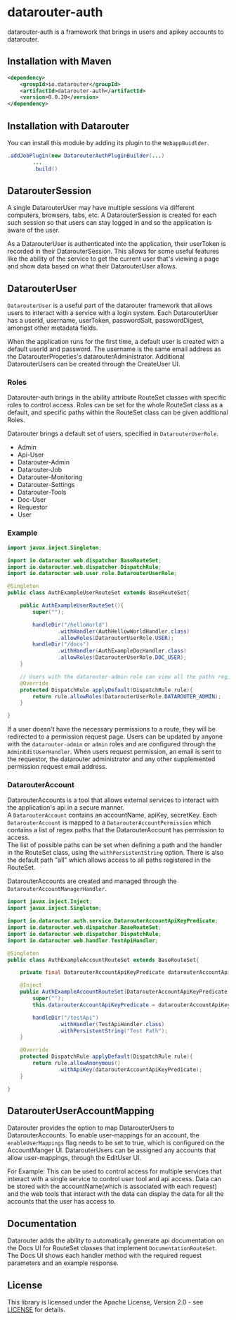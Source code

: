 # datarouter-auth

datarouter-auth is a framework that brings in users and apikey accounts to datarouter.

## Installation with Maven

```xml
<dependency>
	<groupId>io.datarouter</groupId>
	<artifactId>datarouter-auth</artifactId>
	<version>0.0.20</version>
</dependency>
```

## Installation with Datarouter

You can install this module by adding its plugin to the `WebappBuidlder`.

```java
.addJobPlugin(new DatarouterAuthPluginBuilder(...)
		...
		.build()
```

## DatarouterSession

A single DatarouterUser may have multiple sessions via different computers, browsers, tabs, etc.  A DatarouterSession 
is created for each such session so that users can stay logged in and so the application is aware of the user. 

As a DatarouterUser is authenticated into the application, their userToken is recorded in their DatarouterSession.
This allows for some useful features like the ability of the service to get the current user that's viewing a page 
and show data based on what their DatarouterUser allows.  


## DatarouterUser

`DatarouterUser` is a useful part of the datarouter framework that allows users to interact with a service with a login 
 system.  Each DatarouterUser has a userId, username, userToken, passwordSalt, passwordDigest, amongst other metadata 
 fields. 

When the application runs for the first time, a default user is created with a default userId and password.  The 
username is the same email address as the DatarouterPropeties's datarouterAdministrator. Additional DatarouterUsers 
can be created through the CreateUser UI.

### Roles

Datarouter-auth brings in the ability attribute RouteSet classes with specific roles to control access.  Roles can be 
set for the whole RouteSet class as a default, and specific paths within the RouteSet class can be given additional 
Roles. 

Datarouter brings a default set of users, specified in `DatarouterUserRole`. 
- Admin
- Api-User
- Datarouter-Admin
- Datarouter-Job
- Datarouter-Monitoring
- Datarouter-Settings
- Datarouter-Tools
- Doc-User
- Requestor
- User

### Example

```java
import javax.inject.Singleton;

import io.datarouter.web.dispatcher.BaseRouteSet;
import io.datarouter.web.dispatcher.DispatchRule;
import io.datarouter.web.user.role.DatarouterUserRole;

@Singleton
public class AuthExampleUserRouteSet extends BaseRouteSet{

	public AuthExampleUserRouteSet(){
		super("");

		handleDir("/helloWorld")
				.withHandler(AuthHellowWorldHandler.class)
				.allowRoles(DatarouterUserRole.USER);
		handleDir("/docs")
				.withHandler(AuthExampleDocHandler.class)
				.allowRoles(DatarouterUserRole.DOC_USER);
	}

	// Users with the datarouter-admin role can view all the paths registered in this RouteSet
	@Override
	protected DispatchRule applyDefault(DispatchRule rule){
		return rule.allowRoles(DatarouterUserRole.DATAROUTER_ADMIN);
	}

}
```

If a user doesn't have the necessary permissions to a route, they will be redirected to a permission request page. 
Users can be updated by anyone with the `datarouter-admin` or `admin` roles and are configured through the 
`AdminEditUserHandler`. When users request permission, an email is sent to the requestor, the datarouter administrator 
and any other supplemented permission request email address. 


### DatarouterAccount

DatarouterAccounts is a tool that allows external services to interact with the application's api in a secure manner.  
A `DatarouterAccount` contains an accountName, apiKey, secretKey.  Each `DatarouterAccount` is mapped to a 
`DatarouterAccountPermission` which contains a list of regex paths that the DatarouterAccount has permission to access.  
The list of possible paths can be set when defining a path and the handler in the RouteSet class, using the 
`withPersistentString` option.  There is also the default path "all" which allows access to all paths registered in 
the RouteSet. 

DatarouterAccounts are created and managed through the `DatarouterAccountManagerHandler`. 

```java
import javax.inject.Inject;
import javax.inject.Singleton;

import io.datarouter.auth.service.DatarouterAccountApiKeyPredicate;
import io.datarouter.web.dispatcher.BaseRouteSet;
import io.datarouter.web.dispatcher.DispatchRule;
import io.datarouter.web.handler.TestApiHandler;

@Singleton
public class AuthExampleAccountRouteSet extends BaseRouteSet{

	private final DatarouterAccountApiKeyPredicate datarouterAccountApiKeyPredicate;

	@Inject
	public AuthExampleAccountRouteSet(DatarouterAccountApiKeyPredicate datarouterAccountApiKeyPredicate){
		super("");
		this.datarouterAccountApiKeyPredicate = datarouterAccountApiKeyPredicate;

		handleDir("/testApi")
				.withHandler(TestApiHandler.class)
				.withPersistentString("Test Path");
	}

	@Override
	protected DispatchRule applyDefault(DispatchRule rule){
		return rule.allowAnonymous()
				.withApiKey(datarouterAccountApiKeyPredicate);
	}

}
```

## DatarouterUserAccountMapping
Datarouter provides the option to map DatarouterUsers to DatarouterAccounts. To enable user-mappings for an account, 
the `enableUserMappings` flag needs to be set to true, which is configured on the AccountManger UI. DatarouterUsers 
can be assigned any accounts that allow user-mappings, through the EditUser UI.  

For Example:
This can be used to control access for multiple services that interact with a single service to control user tool and 
api access.  Data can be stored with the accountName(which is associated with each request) and the web tools that 
interact with the data can display the data for all the accounts that the user has access to. 


## Documentation
Datarouter adds the ability to automatically generate api documentation on the Docs UI for RouteSet classes that implement `DocumentationRouteSet`.  The Docs UI shows each handler method with the required request parameters and an example response. 


## License

This library is licensed under the Apache License, Version 2.0 - see [LICENSE](../LICENSE) for details.

